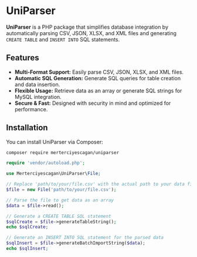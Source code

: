 # UniParser

**UniParser** is a PHP package that simplifies database integration by automatically parsing CSV, JSON, XLSX, and XML files and generating `CREATE TABLE` and `INSERT INTO` SQL statements.

## Features

- **Multi-Format Support:** Easily parse CSV, JSON, XLSX, and XML files.
- **Automatic SQL Generation:** Generate SQL queries for table creation and data insertion.
- **Flexible Usage:** Retrieve data as an array or generate SQL strings for MySQL integration.
- **Secure & Fast:** Designed with security in mind and optimized for performance.

## Installation

You can install UniParser via Composer:

```bash
composer require merterciyescagan/uniparser
```


```php
require 'vendor/autoload.php';

use Merterciyescagan\UniParser\File;

// Replace 'path/to/your/file.csv' with the actual path to your data file.
$file = new File('path/to/your/file.csv');

// Parse the file to get data as an array
$data = $file->read();

// Generate a CREATE TABLE SQL statement
$sqlCreate = $file->generateTableString();
echo $sqlCreate;

// Generate an INSERT INTO SQL statement for the parsed data
$sqlInsert = $file->generateBatchImportString($data);
echo $sqlInsert;
```
